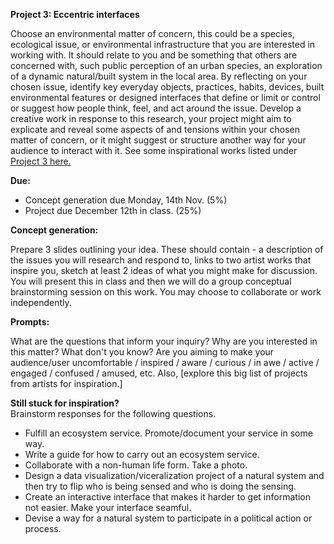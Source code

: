 **Project 3: Eccentric interfaces**

Choose an environmental matter of concern, this could be a species, ecological issue, or environmental infrastructure that you are interested in working with. It should relate to you and be something that others are concerned with, such public perception of an urban species, an exploration of a dynamic natural/built system in the local area. By reflecting on your chosen issue, identify key everyday objects, practices, habits, devices, built environmental features or designed interfaces that define or limit or control or suggest how people think, feel, and act around the issue. Develop a creative work in response to this research, your project might aim to explicate and reveal some aspects of and tensions within your chosen matter of concern, or it might suggest or structure another way for your audience to interact with it. See some inspirational works listed under [Project 3 here.](www.des.tegabrain.com)

**Due:**   

* Concept generation due Monday, 14th Nov. (5%)  
* Project due December 12th in class. (25%)  

**Concept generation:**  

Prepare 3 slides outlining your idea. These should contain - a description of the issues you will research and respond to, links to two artist works that inspire you, sketch at least 2 ideas of what you might make for discussion. You will present this in class and then we will do a group conceptual brainstorming session on this work. You may choose to collaborate or work independently.

**Prompts:**

What are the questions that inform your inquiry? Why are you interested in this matter? What don't you know?
Are you aiming to make your audience/user uncomfortable / inspired / aware / curious / in awe / active / engaged / confused / amused, etc.
Also, [explore this big list of projects from artists for inspiration.]

**Still stuck for inspiration?**  
Brainstorm responses for the following questions.

* Fulfill an ecosystem service. Promote/document your service in some way.
* Write a guide for how to carry out an ecosystem service.
* Collaborate with a non-human life form. Take a photo.
* Design a data visualization/viceralization project of a natural system and then try to flip who is being sensed and who is doing the sensing.
* Create an interactive interface that makes it harder to get information not easier. Make your interface seamful.
* Devise a way for a natural system to participate in a political action or process.